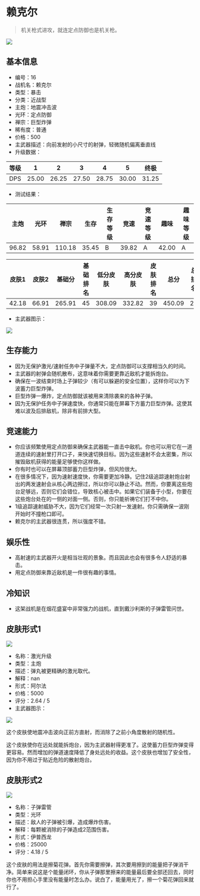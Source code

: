 # 赖克尔

> 机关枪式进攻，就连定点防御也是机关枪。

<img src="/ships/ship_16.png" style={{zoom:1}}/>

## 基本信息

- 编号：16
- 战机名：赖克尔
- 类型：暴击
- 分类：近战型
- 主炮：地震冲击波
- 光环：定点防御
- 禅宗：巨型炸弹
- 稀有度：普通
- 价格：500
- 主武器描述：向前发射的小尺寸的射弹，轻微随机偏离垂直线
- 升级数据：

| 等级 | 1 | 2 | 3 | 4 | 5 | 终极 |
|--|--|--|--|--|--|--|
| DPS | 25.00 | 26.25 | 27.50 | 28.75 | 30.00 | 31.25 |

- 测试结果：

| 主炮 | 光环 | 禅宗 | 生存 | 生存等级 | 竞速 | 竞速等级 | 趣味 | 趣味等级 |
|--|--|--|--|--|--|--|--|--|
| 96.82 | 58.91 | 110.18 | 35.45 | B | 39.82 | A | 42.00 | A |

| 皮肤1 | 皮肤2 | 基础分 | 基础排名 | 低分皮肤 | 高分皮肤 | 皮肤排名 | 总分 | 总排名 |
|--|--|--|--|--|--|--|--|--|
| 42.18 | 66.91 | 265.91 | 45 | 308.09 | 332.82 | 39 | 450.09 | 28 |

- 主武器图示：

<img src="/illustration/main_16.gif" style={{zoom:1}}/>

## 生存能力

- 因为无保护激光/速射任务中子弹量不大，定点防御可以支撑相当久的时间。
- 主武器的射弹会随机散布，这意味着你需要更靠近敌机才能拆炮台。
- 确保在一波结束时场上子弹较少（有可以躲避的安全位置），这样你可以为下波蓄力巨型炸弹。
- 巨型炸弹一爆炸，定点防御就该被用来清除袭来的各种子弹。
- 因为无保护任务中子弹速度快，你通常只能在屏幕下方蓄力巨型炸弹。这使其难以波及后排敌机，除非有前排大型。

## 竞速能力

- 你应该频繁使用定点防御来确保主武器能一直击中敌机。你也可以用它在一道道连续的速射里打开口子，来快速切换目标。因为这些速射不会太密集，所以摧毁敌机获得的能量足够使你这样做。
- 你有时也可以在屏幕顶部蓄力巨型炸弹，但风险很大。
- 在很多情况下，因为速射速度快，你需要更加冷静。记住2级追踪速射炮台射出的两发速射会从核心两边擦过，所以你可以静止不动。然而，你要离这些炮台足够远，否则它们会错位，导致核心被击中。如果它们装备于小型，你要在这些炮台处在的一侧的对面一侧。否则，你只能祈祷它们打不中你。
- 1级追踪速射威胁不大，因为它们经常一次只射一发速射。你只需确保一波刚开始时不撞枪口即可。
- 赖克尔的主武器很连贯，所以强度不错。

## 娱乐性

- 高射速的主武器开火是相当壮观的景象。而且因此也会有很多令人舒适的暴击。
- 用定点防御来靠近敌机是一件很有趣的事情。

## 冷知识

- 这架战机是在烟花盛宴中非常强力的战机，直到戴沙利斯的子弹雷管问世。

## 皮肤形式1

<img src="/ships/ship_16_apex_1.png" style={{zoom:1}}/>

- 名称：激光升级
- 类型：主炮
- 描述：弹丸被更精确的激光取代。
- 解释：nan
- 形式：阿尔法
- 价格：5000
- 评分：2.64 / 5
- 主武器图示：

<img src="/illustration/main_16_alpha.gif" style={{zoom:1}}/>

这个皮肤使地震冲击波向正前方直射，而消除了之前小角度散射的随机性。

这个皮肤使你在远处就能拆炮台，因为主武器射得更准了。这使蓄力巨型炸弹变得更容易。然而增加的弹道速度降低了身处远处的收益。这个皮肤也增加了安全性，因为你不用过于贴近危险的散射炮台。

## 皮肤形式2

<img src="/ships/ship_16_apex_2.png" style={{zoom:1}}/>

- 名称：子弹雷管
- 类型：光环
- 描述：敌人的子弹被引爆，造成爆炸伤害。
- 解释：每颗被消除的子弹造成2范围伤害。
- 形式：伊普西龙
- 价格：25000
- 评分：4.18 / 5

这个皮肤的用法是擦菊花弹。首先你需要擦弹，其次要用擦到的能量把子弹消干净。简单来说这是个能量闭环，你从子弹那里擦来的能量最后要全部还回去，同时你也不用担心手里没有能量时怎么办。说白了，能量用光了，擦一个菊花弹回来就行了。
